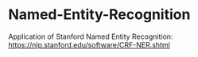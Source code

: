 # Named-Entity-Recognition
Application of Stanford Named Entity Recognition: https://nlp.stanford.edu/software/CRF-NER.shtml
